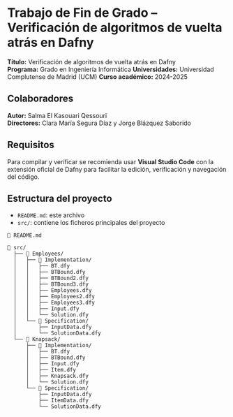# Trabajo de Fin de Grado – Verificación de algoritmos de vuelta atrás en Dafny
**Título:** Verificación de algoritmos de vuelta atrás en Dafny  
**Programa:** Grado en Ingeniería Informática 
**Universidades:** Universidad Complutense de Madrid (UCM)
**Curso académico:** 2024-2025  

## Colaboradores
**Autor:** Salma El Kasouari Qessouri  
**Directores:** Clara María Segura Díaz y Jorge Blázquez Saborido 

## Requisitos
Para compilar y verificar se recomienda usar **Visual Studio Code** con la extensión oficial de Dafny para facilitar la edición, verificación y navegación del código.

## Estructura del proyecto
* `README.md`: este archivo
* `src/`: contiene los ficheros principales del proyecto

```
📄 README.md

📁 src/
  ├── 📁 Employees/
  │   ├── 📁 Implementation/
  │   │   ├── BT.dfy
  │   │   ├── BTBound.dfy
  │   │   ├── BTBound2.dfy
  │   │   ├── BTBound3.dfy
  │   │   ├── Employees.dfy
  │   │   ├── Employees2.dfy
  │   │   ├── Employees3.dfy
  │   │   ├── Input.dfy
  │   │   └── Solution.dfy
  │   └── 📁 Specification/
  │       ├── InputData.dfy
  │       └── SolutionData.dfy
  └── 📁 Knapsack/
      ├── 📁 Implementation/
      │   ├── BT.dfy
      │   ├── BTBound.dfy
      │   ├── Input.dfy
      │   ├── Item.dfy
      │   ├── Knapsack.dfy
      │   └── Solution.dfy
      └── 📁 Specification/
          ├── InputData.dfy
          ├── ItemData.dfy
          └── SolutionData.dfy

```
